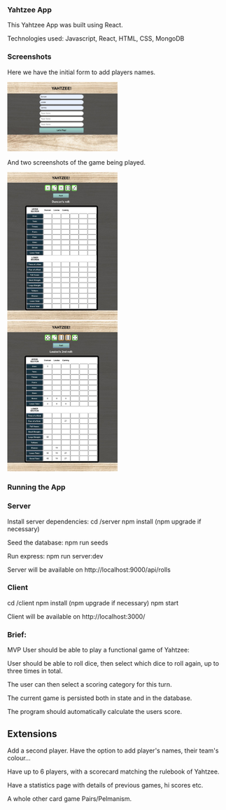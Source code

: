 ### Yahtzee App

This Yahtzee App was built using React.

Technologies used:
Javascript, React, HTML, CSS, MongoDB


### Screenshots

Here we have the initial form to add players names.




<img src="https://github.com/DuncanRN/Javascript-Yahtzee/blob/main/img_screenshots/1%20Screenshot%202022-11-15%20at%2009.28.12.jpg" alt="Yahtzee Players Name Form" width=50% height=50%>

And two screenshots of the game being played.

<img src="https://github.com/DuncanRN/Javascript-Yahtzee/blob/main/img_screenshots/2%20Screenshot%202022-11-15%20at%2009.28.40.jpg" alt="Yahtzee Gameplay 1" width=50% height=50%>

<img src="https://github.com/DuncanRN/Javascript-Yahtzee/blob/main/img_screenshots/3%20Screenshot%202022-11-15%20at%2009.29.43.jpg" alt="Yahtzee Gameplay 2" width=50% height=50%>





### Running the App

### Server
Install server dependencies:
cd /server
npm install (npm upgrade if necessary)

Seed the database:
npm run seeds

Run express:
npm run server:dev

Server will be available on http://localhost:9000/api/rolls

### Client
cd /client
npm install (npm upgrade if necessary)
npm start

Client will be available on http://localhost:3000/

### Brief:

MVP
User should be able to play a functional game of Yahtzee:

User should be able to roll dice, then select which dice to roll again, up to three times in total.

The user can then select a scoring category for this turn.

The current game is persisted both in state and in the database.

The program should automatically calculate the users score.

## Extensions
Add a second player. Have the option to add player's names, their team's colour...

Have up to 6 players, with a scorecard matching the rulebook of Yahtzee.

Have a statistics page with details of previous games, hi scores etc.

A whole other card game Pairs/Pelmanism. 
